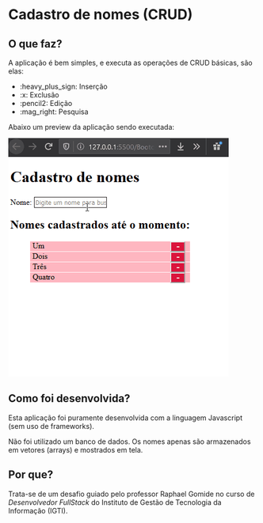 # Cadastro de nomes (CRUD)

## O que faz?

A aplicação é bem simples, e executa as operações de CRUD básicas, são elas:

<ul>
    <li>:heavy_plus_sign: Inserção</li>
    <li>:x: Exclusão</li>
    <li>:pencil2: Edição</li>
    <li>:mag_right: Pesquisa</li>
</ul>

Abaixo um preview da aplicação sendo executada:

![CRUD_App](./img/crud.gif)

## Como foi desenvolvida?

Esta aplicação foi puramente desenvolvida com a linguagem Javascript (sem uso de frameworks).

Não foi utilizado um banco de dados. Os nomes apenas são armazenados em vetores (arrays) e mostrados em tela.

## Por que?

Trata-se de um desafio guiado pelo professor Raphael Gomide no curso de _Desenvolvedor FullStack_ do Instituto de Gestão de Tecnologia da Informação (IGTI).
